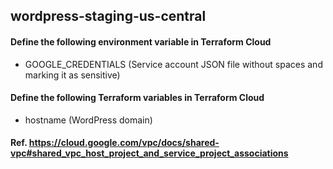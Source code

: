 ## wordpress-staging-us-central
#### Define the following environment variable in Terraform Cloud
- GOOGLE_CREDENTIALS (Service account JSON file without spaces and marking it as sensitive)

#### Define the following Terraform variables in Terraform Cloud
- hostname (WordPress domain)
#### Ref. https://cloud.google.com/vpc/docs/shared-vpc#shared_vpc_host_project_and_service_project_associations
